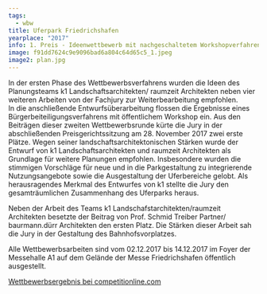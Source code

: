 ```yaml
---
tags:
  - wbw
title: Uferpark Friedrichshafen
yearplace: "2017"
info: 1. Preis - Ideenwettbewerb mit nachgeschaltetem Workshopverfahren
image: f91dd7624c9e9096bad6a804c64d65c5_1.jpeg
image2: plan.jpg
---
```

In der ersten Phase des Wettbewerbsverfahrens wurden die Ideen des Planungsteams k1 Landschaftsarchitekten/ raumzeit Architekten neben vier weiteren Arbeiten von der Fachjury zur Weiterbearbeitung empfohlen.\
In die anschließende Entwurfsüberarbeitung flossen die Ergebnisse eines Bürgerbeiteiligungsverfahrens mit öffentlichem Workshop ein. Aus den Beiträgen dieser zweiten Wettbewerbsrunde kürte die Jury in der abschließenden Preisgerichtssitzung am 28. November 2017 zwei erste Plätze. Wegen seiner landschaftsarchitektonischen Stärken wurde der Entwurf von k1 Landschaftsarchitekten und raumzeit Architekten als Grundlage für weitere Planungen empfohlen. Insbesondere wurden die stimmigen Vorschläge für neue und in die Parkgestaltung zu integrierende Nutzungsangebote sowie die Ausgestaltung der Uferbereiche gelobt. Als herausragendes Merkmal des Entwurfes von k1 stellte die Jury den gesamträumlichen Zusammenhang des Uferparks heraus.

Neben der Arbeit des Teams k1 Landschafstarchitekten/raumzeit Architekten besetzte der Beitrag von Prof. Schmid Treiber Partner/ baurmann.dürr Architekten den ersten Platz. Die Stärken dieser Arbeit sah die Jury in der Gestaltung des Bahnhofsvorplatzes.

Alle Wettbewerbsarbeiten sind vom 02.12.2017 bis 14.12.2017 im Foyer der Messehalle A1 auf dem Gelände der Messe Friedrichshafen öffentlich ausgestellt.



[Wettbewerbsergebnis bei competitionline.com](https://www.competitionline.com/de/news/ergebnisse/wettbewerbsergebnis-staedtebau-243162.html)